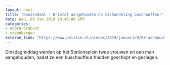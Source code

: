```yaml
---
layout: post
title: "Roosendaal - Drietal aangehouden na mishandeling buschauffeur"
date: Wed, 09 Jan 2019 10:46:00 GMT
categories: 
- noord-brabant 
- steenbergen 
externe_link: "https://www.politie.nl/nieuws/2019/januari/9/08-aanhoudingen-roosendaal.html"
---
```


Dinsdagmiddag werden op het Stationsplein twee vrouwen en een man aangehouden, nadat ze een buschauffeur hadden geschopt en geslagen.

